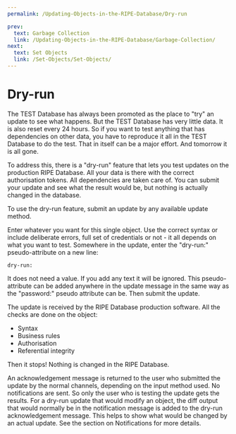 ```yaml
---
permalink: /Updating-Objects-in-the-RIPE-Database/Dry-run

prev:
  text: Garbage Collection
  link: /Updating-Objects-in-the-RIPE-Database/Garbage-Collection/
next:
  text: Set Objects
  link: /Set-Objects/Set-Objects/
---
```


# Dry-run

The TEST Database has always been promoted as the place to "try" an update to see what happens. But the TEST Database has very little data. It is also reset every 24 hours. So if you want to test anything that has dependencies on other data, you have to reproduce it all in the TEST Database to do the test. That in itself can be a major effort. And tomorrow it is all gone.

To address this, there is a "dry-run" feature that lets you test updates on the production RIPE Database. All your data is there with the correct authorisation tokens. All dependencies are taken care of. You can submit your update and see what the result would be, but nothing is actually changed in the database.

To use the dry-run feature, submit an update by any available update method.

Enter whatever you want for this single object. Use the correct syntax or include deliberate errors, full set of credentials or not - it all depends on what you want to test. Somewhere in the update, enter the "dry-run:" pseudo-attribute on a new line:

    dry-run:

It does not need a value. If you add any text it will be ignored. This pseudo-attribute can be added anywhere in the update message in the same way as the "password:" pseudo attribute can be. Then submit the update.

The update is received by the RIPE Database production software. All the checks are done on the object:

* Syntax
* Business rules
* Authorisation
* Referential integrity

Then it stops! Nothing is changed in the RIPE Database.

An acknowledgement message is returned to the user who submitted the update by the normal channels, depending on the input method used. No notifications are sent. So only the user who is testing the update gets the results. For a dry-run update that would modify an object, the diff output that would normally be in the notification message is added to the dry-run acknowledgement message. This helps to show what would be changed by an actual update. See the section on Notifications for more details.
